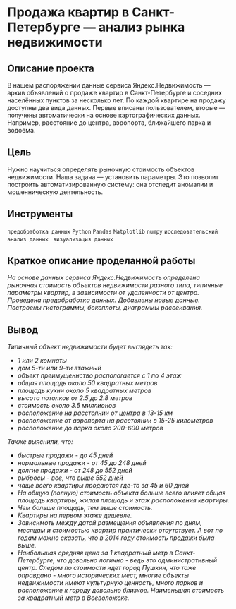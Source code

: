 # Продажа квартир в Санкт-Петербурге — анализ рынка недвижимости
## Описание проекта <br>
В нашем распоряжении данные сервиса Яндекс.Недвижимость — архив объявлений о продаже квартир в Санкт-Петербурге и соседних населённых пунктов за несколько лет. 
По каждой квартире на продажу доступны два вида данных. Первые вписаны пользователем, вторые — получены автоматически на основе картографических данных. Например, расстояние до центра, аэропорта, ближайшего парка и водоёма.

## Цель
Нужно научиться определять рыночную стоимость объектов недвижимости. Наша задача — установить параметры. Это позволит построить автоматизированную систему: она отследит аномалии и мошенническую деятельность.


## Инструменты
`предобработка данных`
`Python`
`Pandas`
`Matplotlib`
`numpy`
`исследовательский анализ данных`
` визуализация данных`


## Краткое описание проделанной работы
<i>На основе данных сервиса Яндекс.Недвижимость определена рыночная стоимость
объектов недвижимости разного типа, типичные параметры квартир, в зависимости от
удаленности от центра. Проведена предобработка данных. Добавлены новые данные.
Построены гистограммы, боксплоты, диаграммы рассеивания. </i>

## Вывод
<i> 
Типичный объект недвижимости будет выглядеть так:

- 1 или 2 комнаты
- дом 5-ти или 9-ти этажный
- объект преимущеннство распологается с 1 по 4 этаж
- общая площадь около 50 квадратных метров
- площадь кухни около 5 квадратных метров
- высота потолков от 2.5 до 2.8 метров
- стоимость около 3.5 миллионов
- расположение на расстоянии от центра в 13-15 км
- расположение от аэропорта на расстоянии в 15-25 километров
- расположение до парка около 200-600 метров

  
Также выяснили, что:

- быстрые продажи - до 45 дней
- нормальные продажи - от 45 до 248 дней
- долгие продажи - от 248 до 552 дней
- выбросы - все, что выше 552 дней
- чаще всего квартиры продаются где-то за 45 и 60 дней
- На общую (полную) стоимость объекта больше всего влияет общая площадь квартиры, жилая площадь и этаж расположения квартиры.
- Чем больше площадь, тем выше стоимость.
- Квартиры на первом этаже дешевле.
- Зависимоть между датой размещения объявления по дням, месяцам и стоимостью квартир практически отсутствует. А вот по годам можно сказать, что в 2014 году стоимость продажи была выше.
- Наибольшая средняя цена за 1 квадратный метр в Санкт-Петербурге, что довольно логично - ведь это административный центр. Следом по стоимости идет город Пушкин, что тоже оправдано - много исторических мест, многие объекты недвижимости имеют культурную ценность, много парков и расположение к городу довольно близкое. Наименьшая стоимость за квадратный метр в Всеволожске.
</i>


